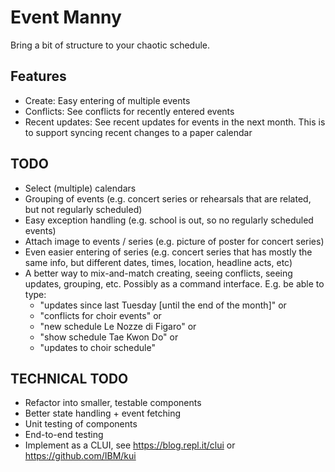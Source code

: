 Event Manny
===========

Bring a bit of structure to your chaotic schedule.

Features
--------
 * Create: Easy entering of multiple events
 * Conflicts: See conflicts for recently entered events
 * Recent updates: See recent updates for events in the next month.
     This is to support syncing recent changes to a paper calendar

TODO
----
 * Select (multiple) calendars
 * Grouping of events (e.g. concert series or rehearsals that are related,
      but not regularly scheduled)
 * Easy exception handling (e.g. school is out, so no regularly scheduled
      events)
 * Attach image to events / series (e.g. picture of poster for concert series)
 * Even easier entering of series (e.g. concert series that has mostly the
     same info,  but different dates, times, location, headline acts, etc)
 * A better way to mix-and-match creating, seeing conflicts, seeing updates, grouping, etc.
   Possibly as a command interface.  E.g. be able to type:
   * "updates since last Tuesday [until the end of the month]" or
   * "conflicts for choir events" or
   * "new schedule Le Nozze di Figaro" or
   * "show schedule Tae Kwon Do" or
   * "updates to choir schedule"


TECHNICAL TODO
--------------
 * Refactor into smaller, testable components
 * Better state handling + event fetching
 * Unit testing of components
 * End-to-end testing
 * Implement as a CLUI, see https://blog.repl.it/clui or https://github.com/IBM/kui
